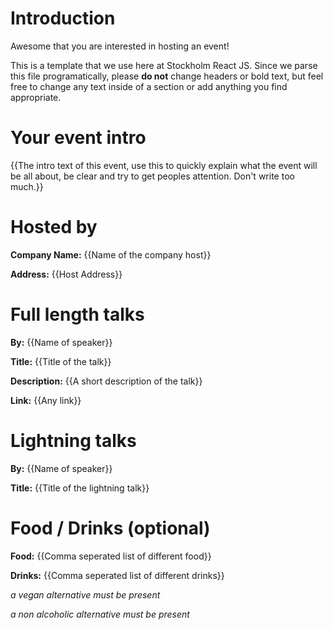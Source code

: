 # Introduction
Awesome that you are interested in hosting an event!

This is a template that we use here at Stockholm React JS.
Since we parse this file programatically, please **do not** change headers or bold text, but feel free to change any text inside of a section or add anything you find appropriate.

# Your event intro
{{The intro text of this event, use this to quickly explain what the event
will be all about, be clear and try to get peoples attention. Don't write too much.}}

# Hosted by
**Company Name:** {{Name of the company host}}

**Address:** {{Host Address}}

# Full length talks
**By:** {{Name of speaker}}

**Title:** {{Title of the talk}}

**Description:** {{A short description of the talk}}

**Link:** {{Any link}}

# Lightning talks
**By:** {{Name of speaker}}

**Title:** {{Title of the lightning talk}}

# Food / Drinks (optional)
**Food:** {{Comma seperated list of different food}}

**Drinks:** {{Comma seperated list of different drinks}}

*a vegan alternative must be present*

*a non alcoholic alternative must be present*
